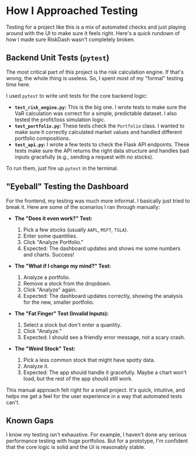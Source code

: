 # How I Approached Testing

Testing for a project like this is a mix of automated checks and just playing around with the UI to make sure it feels right. Here's a quick rundown of how I made sure RiskDash wasn't completely broken.

## Backend Unit Tests (`pytest`)

The most critical part of this project is the risk calculation engine. If that's wrong, the whole thing is useless. So, I spent most of my "formal" testing time here.

I used `pytest` to write unit tests for the core backend logic:
*   **`test_risk_engine.py`:** This is the big one. I wrote tests to make sure the VaR calculation was correct for a simple, predictable dataset. I also tested the profit/loss simulation logic.
*   **`test_portfolio.py`:** These tests check the `Portfolio` class. I wanted to make sure it correctly calculated market values and handled different portfolio compositions.
*   **`test_api.py`:** I wrote a few tests to check the Flask API endpoints. These tests make sure the API returns the right data structure and handles bad inputs gracefully (e.g., sending a request with no stocks).

To run them, just fire up `pytest` in the terminal.

## "Eyeball" Testing the Dashboard

For the frontend, my testing was much more informal. I basically just tried to break it. Here are some of the scenarios I ran through manually:

*   **The "Does it even work?" Test:**
    1.  Pick a few stocks (usually `AAPL`, `MSFT`, `TSLA`).
    2.  Enter some quantities.
    3.  Click "Analyze Portfolio."
    4.  Expected: The dashboard updates and shows me some numbers and charts. Success!

*   **The "What if I change my mind?" Test:**
    1.  Analyze a portfolio.
    2.  Remove a stock from the dropdown.
    3.  Click "Analyze" again.
    4.  Expected: The dashboard updates correctly, showing the analysis for the new, smaller portfolio.

*   **The "Fat Finger" Test (Invalid Inputs):**
    1.  Select a stock but don't enter a quantity.
    2.  Click "Analyze."
    3.  Expected: I should see a friendly error message, not a scary crash.

*   **The "Weird Stock" Test:**
    1.  Pick a less common stock that might have spotty data.
    2.  Analyze it.
    3.  Expected: The app should handle it gracefully. Maybe a chart won't load, but the rest of the app should still work.

This manual approach felt right for a small project. It's quick, intuitive, and helps me get a feel for the user experience in a way that automated tests can't.

## Known Gaps

I know my testing isn't exhaustive. For example, I haven't done any serious performance testing with huge portfolios. But for a prototype, I'm confident that the core logic is solid and the UI is reasonably stable.